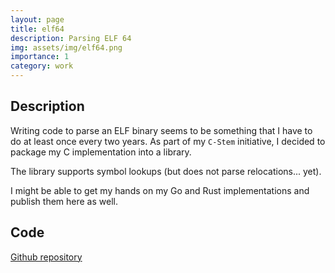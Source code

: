 ```yaml
---
layout: page
title: elf64
description: Parsing ELF 64
img: assets/img/elf64.png
importance: 1
category: work 
---
```


## Description 

Writing code to parse an ELF binary seems to be something that I have to do at least once every two years.
As part of my `C-Stem` initiative, I decided to package my C implementation into a library.

The library supports symbol lookups (but does not parse relocations... yet).

I might be able to get my hands on my Go and Rust implementations and publish them here as well.

## Code

<a href='https://github.com/aghosn/c-stem/tree/main/elf64'>Github repository</a>
